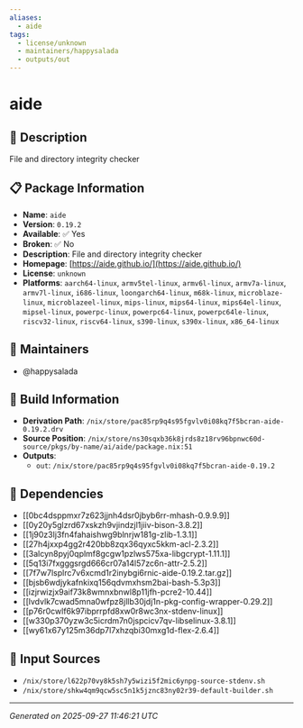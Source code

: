 ```yaml
---
aliases:
  - aide
tags:
  - license/unknown
  - maintainers/happysalada
  - outputs/out
---
```


# aide

## 📝 Description

File and directory integrity checker

## 📋 Package Information

- **Name**: `aide`
- **Version**: `0.19.2`
- **Available**: ✅ Yes
- **Broken**: ✅ No
- **Description**: File and directory integrity checker
- **Homepage**: [https://aide.github.io/](https://aide.github.io/)
- **License**: `unknown`
- **Platforms**: `aarch64-linux`, `armv5tel-linux`, `armv6l-linux`, `armv7a-linux`, `armv7l-linux`, `i686-linux`, `loongarch64-linux`, `m68k-linux`, `microblaze-linux`, `microblazeel-linux`, `mips-linux`, `mips64-linux`, `mips64el-linux`, `mipsel-linux`, `powerpc-linux`, `powerpc64-linux`, `powerpc64le-linux`, `riscv32-linux`, `riscv64-linux`, `s390-linux`, `s390x-linux`, `x86_64-linux`
## 👥 Maintainers

- @happysalada


## 🔧 Build Information

- **Derivation Path**: `/nix/store/pac85rp9q4s95fgvlv0i08kq7f5bcran-aide-0.19.2.drv`
- **Source Position**: `/nix/store/ns30sqxb36k8jrds8z18rv96bpnwc60d-source/pkgs/by-name/ai/aide/package.nix:51`
- **Outputs**:
  - `out`:  `/nix/store/pac85rp9q4s95fgvlv0i08kq7f5bcran-aide-0.19.2`

## 🔗 Dependencies

- [[0bc4dsppmxr7z623jjnh4dsr0jbyb6rr-mhash-0.9.9.9]]
- [[0y20y5glzrd67xskzh9vjindzjl1jiiv-bison-3.8.2]]
- [[1j90z3lj3fn4fahaishwg9blnrjw181g-zlib-1.3.1]]
- [[27h4jxxp4gg2r420bb8zqx36qyxc5kkm-acl-2.3.2]]
- [[3alcyn8pyj0qplmf8gcgw1pzlws575xa-libgcrypt-1.11.1]]
- [[5q13i7fxgggsrgd666cr07a14l57zc6n-attr-2.5.2]]
- [[7f7w7lsplrc7v6xcmd1r2inybgi6rnic-aide-0.19.2.tar.gz]]
- [[bjsb6wdjykafnkixq156qdvmxhsm2bai-bash-5.3p3]]
- [[izjrwizjx9aif73k8wmnxbnwl8p11jfh-pcre2-10.44]]
- [[lvdvlk7cwad5mna0wfpz8jllb30jdj1n-pkg-config-wrapper-0.29.2]]
- [[p76r0cwlf6k97ibprrpfd8xw0r8wc3nx-stdenv-linux]]
- [[w330p370yzw3c5icrdm7n0jspcicv7qv-libselinux-3.8.1]]
- [[wy61x67y125m36dp7l7xhzqbi30mxg1d-flex-2.6.4]]

## 📁 Input Sources

- `/nix/store/l622p70vy8k5sh7y5wizi5f2mic6ynpg-source-stdenv.sh`
- `/nix/store/shkw4qm9qcw5sc5n1k5jznc83ny02r39-default-builder.sh`

---
*Generated on 2025-09-27 11:46:21 UTC*
